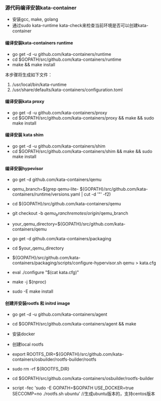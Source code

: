 ### 源代码编译安装kata-container

* 安装gcc, make, golang
* 通过sudo kata-runtime kata-check来检查当前环境是否可以创建kata-container

#### 编译安装kata-containers runtime
- go get -d -u github.com/kata-containers/runtime
- cd $GOPATH/src/github.com/kata-containers/runtime
- make && make install

本步骤将生成如下文件：
1. /usr/local/bin/kata-runtime
2. /usr/share/defaults/kata-containers/configuration.toml


#### 编译安装kata proxy
- go get -d -u github.com/kata-containers/proxy
- cd $GOPATH/src/github.com/kata-containers/proxy && make && sudo make install

#### 编译安装 kata shim
- go get -d -u github.com/kata-containers/shim
- cd $GOPATH/src/github.com/kata-containers/shim && make && sudo make install

#### 编译安装hypevisor
- go get -d github.com/kata-containers/qemu
- qemu_branch=$(grep qemu-lite- ${GOPATH}/src/github.com/kata-containers/runtime/versions.yaml | cut -d '"' -f2)
- cd ${GOPATH}/src/github.com/kata-containers/qemu
- git checkout -b $qemu_branch remotes/origin/$qemu_branch
- your_qemu_directory=${GOPATH}/src/github.com/kata-containers/qemu

- go get -d github.com/kata-containers/packaging
- cd $your_qemu_directory
- ${GOPATH}/src/github.com/kata-containers/packaging/scripts/configure-hypervisor.sh qemu > kata.cfg
- eval ./configure "$(cat kata.cfg)"
- make -j $(nproc)
- sudo -E make install


#### 创建并安装rootfs 和 initrd image

- go get -d -u github.com/kata-containers/agent
- cd $GOPATH/src/github.com/kata-containers/agent && make

- 安装docker
* 创建local rootfs
- export ROOTFS_DIR=${GOPATH}/src/github.com/kata-containers/osbuilder/rootfs-builder/rootfs
- sudo rm -rf ${ROOTFS_DIR}
- cd $GOPATH/src/github.com/kata-containers/osbuilder/rootfs-builder

- script -fec 'sudo -E GOPATH=$GOPATH USE_DOCKER=true SECCOMP=no ./rootfs.sh ubuntu'   //生成ubuntu版本的，支持centos版本

